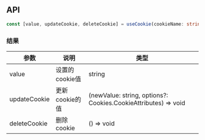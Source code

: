 
## API

```typescript
const [value, updateCookie, deleteCookie] = useCookie(cookieName: string);
```

### 结果

| 参数     | 说明                                     | 类型       |
|----------|------------------------------------------|------------|
| value  | 设置的cookie值                  | string    |
| updateCookie  | 更新cookie的值                  | (newValue: string, options?: Cookies.CookieAttributes) => void    |
| deleteCookie  | 删除cookie                  | () => void    |

